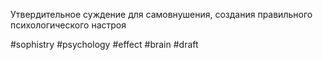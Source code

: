 Утвердительное суждение для самовнушения, создания правильного психологического настроя

#sophistry #psychology #effect #brain
#draft